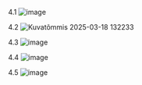 4.1
![image](https://github.com/user-attachments/assets/51146dc9-c27a-4143-97c1-7f80a5e73936)

4.2
![Kuvatõmmis 2025-03-18 132233](https://github.com/user-attachments/assets/93c056dd-9cb3-4ba5-9bb8-c05227815ad1)

4.3
![image](https://github.com/user-attachments/assets/418564d7-065c-44af-9cdc-8f4959e6fc8f)

4.4
![image](https://github.com/user-attachments/assets/e6cd75f5-32e2-43c6-b517-f8412fe20d4c)

4.5
![image](https://github.com/user-attachments/assets/d67cdde4-098f-43b8-a6db-9966893034c3)
